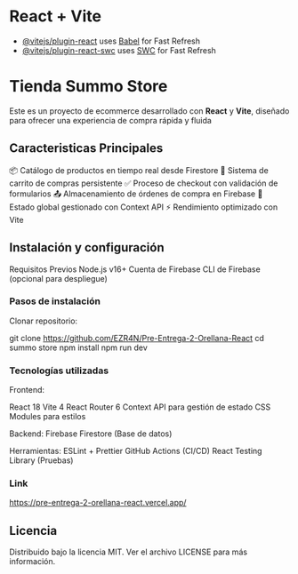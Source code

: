 # React + Vite
- [@vitejs/plugin-react](https://github.com/vitejs/vite-plugin-react/blob/main/packages/plugin-react/README.md) uses [Babel](https://babeljs.io/) for Fast Refresh
- [@vitejs/plugin-react-swc](https://github.com/vitejs/vite-plugin-react-swc) uses [SWC](https://swc.rs/) for Fast Refresh

# Tienda Summo Store 

Este es un proyecto de ecommerce desarrollado con **React** y **Vite**, diseñado para ofrecer una experiencia de compra rápida y fluida

## Caracteristicas Principales

📦 Catálogo de productos en tiempo real desde Firestore
🛒 Sistema de carrito de compras persistente
✅ Proceso de checkout con validación de formularios
📤 Almacenamiento de órdenes de compra en Firebase
🔄 Estado global gestionado con Context API
⚡ Rendimiento optimizado con Vite

## Instalación y configuración 

Requisitos Previos
Node.js v16+
Cuenta de Firebase
CLI de Firebase (opcional para despliegue)

### Pasos de instalación
Clonar repositorio:

git clone https://github.com/EZR4N/Pre-Entrega-2-Orellana-React
cd summo store
npm install
npm run dev

### Tecnologías utilizadas
Frontend:

React 18
Vite 4
React Router 6
Context API para gestión de estado
CSS Modules para estilos

Backend:
Firebase Firestore (Base de datos)

Herramientas:
ESLint + Prettier
GitHub Actions (CI/CD)
React Testing Library (Pruebas)

### Link
https://pre-entrega-2-orellana-react.vercel.app/

## Licencia 
Distribuido bajo la licencia MIT. Ver el archivo LICENSE para más información.
